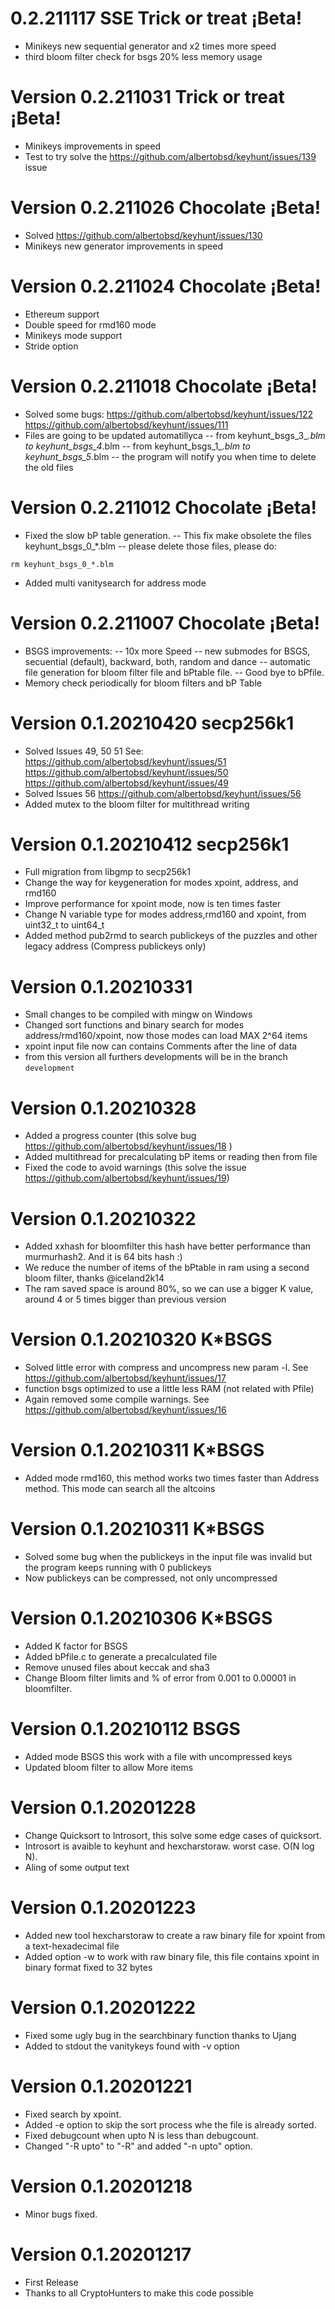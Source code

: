 # 0.2.211117 SSE Trick or treat ¡Beta!
- Minikeys new sequential generator and x2 times more speed
- third bloom filter check for bsgs 20% less memory usage

# Version 0.2.211031 Trick or treat ¡Beta!
- Minikeys improvements in speed
- Test to try solve the https://github.com/albertobsd/keyhunt/issues/139 issue

# Version 0.2.211026 Chocolate ¡Beta!
- Solved https://github.com/albertobsd/keyhunt/issues/130
- Minikeys new generator improvements in speed

# Version 0.2.211024 Chocolate ¡Beta!
- Ethereum support
- Double speed for rmd160 mode
- Minikeys mode support
- Stride option

# Version 0.2.211018 Chocolate ¡Beta!
- Solved some bugs: https://github.com/albertobsd/keyhunt/issues/122 https://github.com/albertobsd/keyhunt/issues/111
- Files are going to be updated automatillyca 
-- from keyhunt_bsgs_3_*.blm  to keyhunt_bsgs_4*.blm 
-- from keyhunt_bsgs_1_*.blm  to keyhunt_bsgs_5*.blm 
-- the program will notify you when time to delete the old files

# Version 0.2.211012 Chocolate ¡Beta!
- Fixed the slow bP table generation.
-- This fix make obsolete the files keyhunt_bsgs_0_*.blm 
-- please delete those files, please do:

```
rm keyhunt_bsgs_0_*.blm 
```

- Added multi vanitysearch for address mode


# Version 0.2.211007 Chocolate ¡Beta!
- BSGS improvements:
--  10x more Speed
--  new submodes for BSGS, secuential (default), backward, both, random and dance
--  automatic file generation for bloom filter file and bPtable file.
--  Good bye to bPfile.
- Memory check periodically for bloom filters and bP Table

# Version 0.1.20210420 secp256k1
- Solved Issues 49, 50 51
  See:
  https://github.com/albertobsd/keyhunt/issues/51
  https://github.com/albertobsd/keyhunt/issues/50
  https://github.com/albertobsd/keyhunt/issues/49
- Solved Issues 56 https://github.com/albertobsd/keyhunt/issues/56
- Added mutex to the bloom filter for multithread writing

# Version 0.1.20210412 secp256k1
- Full migration from libgmp to secp256k1
- Change the way for keygeneration for modes xpoint, address, and rmd160
- Improve performance for xpoint mode, now is ten times faster
- Change N variable type for modes address,rmd160 and xpoint, from uint32_t to uint64_t
- Added method pub2rmd to search publickeys of the puzzles and other legacy address (Compress publickeys only)

# Version 0.1.20210331
- Small changes to be compiled with mingw on Windows
- Changed sort functions and binary search for modes address/rmd160/xpoint, now those modes can load MAX 2^64 items
- xpoint input file now can contains Comments after the line of data
- from this version all furthers developments will be in the branch `development`

# Version 0.1.20210328
- Added a progress counter (this solve bug https://github.com/albertobsd/keyhunt/issues/18 )
- Added multithread for precalculating bP items or reading then from file
- Fixed the code to avoid warnings (this solve the issue https://github.com/albertobsd/keyhunt/issues/19)

# Version 0.1.20210322
- Added xxhash for bloomfilter this hash have better performance than murmurhash2. And it is 64 bits hash :)
- We reduce the number of items of the bPtable in ram using a second bloom filter, thanks @iceland2k14
- The ram saved space is around 80%, so we can use a bigger K value, around 4 or 5 times bigger than previous version

# Version 0.1.20210320 K*BSGS
- Solved little error with compress and uncompress new param -l. See https://github.com/albertobsd/keyhunt/issues/17
- function bsgs optimized to use a little less RAM (not related with Pfile)
- Again removed some compile warnings. See https://github.com/albertobsd/keyhunt/issues/16

# Version 0.1.20210311 K*BSGS
- Added mode rmd160, this method works two times faster than Address method. This mode can search all the altcoins


# Version 0.1.20210311 K*BSGS
- Solved some bug when the publickeys in the input file was invalid but the program keeps running with 0 publickeys
- Now publickeys can be compressed, not only uncompressed

# Version 0.1.20210306 K*BSGS
- Added K factor for BSGS
- Added bPfile.c to generate a precalculated file
- Remove unused files about keccak and sha3
- Change Bloom filter limits and % of error from 0.001 to 0.00001 in bloomfilter.

# Version 0.1.20210112 BSGS
- Added mode BSGS this work with a file with uncompressed keys
- Updated  bloom filter to allow More items

# Version 0.1.20201228
- Change Quicksort to Introsort, this solve some edge cases of quicksort.
- Introsort is avaible to keyhunt and hexcharstoraw. worst case. O(N log N).
- Aling of some output text

# Version 0.1.20201223
- Added new tool hexcharstoraw to create a raw binary file for xpoint from a text-hexadecimal file
- Added option -w to work with raw binary file, this file contains xpoint in binary format fixed to 32 bytes

# Version 0.1.20201222
- Fixed some ugly bug in the searchbinary function thanks to Ujang
- Added to stdout the vanitykeys found with -v option

# Version 0.1.20201221
- Fixed search by xpoint.
- Added -e option to skip the sort process whe the file is already sorted.
- Fixed debugcount when upto N is less than debugcount.
- Changed "-R upto" to "-R" and added "-n upto" option.

# Version 0.1.20201218
- Minor bugs fixed.

# Version 0.1.20201217
- First Release
- Thanks to all CryptoHunters to make this code possible
